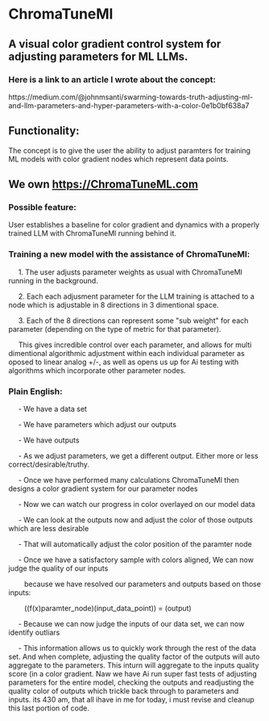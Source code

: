 # **ChromaTuneMl**
## A visual color gradient control system for adjusting parameters for ML LLMs.
### Here is a link to an article I wrote about the concept:<br>
<p> https://medium.com/@johnmsanti/swarming-towards-truth-adjusting-ml-and-llm-parameters-and-hyper-parameters-with-a-color-0e1b0bf638a7 </p>

## Functionality:
<p>The concept is to give the user the ability to adjust paramters for training ML models with 
  color gradient nodes which represent data points.</p>

## We own https://ChromaTuneML.com
### Possible feature:
<p>User establishes a baseline for color gradient and dynamics with a properly trained LLM
  with ChromaTuneMl running behind it.</p>

### Training a new model with the assistance of ChromaTuneMl:
<p>&nbsp;&nbsp;&nbsp;&nbsp;&nbsp;1. The user adjusts parameter weights as usual with
  ChromaTuneMl running in the background.</p>
<p>&nbsp;&nbsp;&nbsp;&nbsp;&nbsp;2. Each each adjusment parameter for the LLM training
  is attached to a node which is adjustable in 8 directions in 3 dimentional space.</p>
<p>&nbsp;&nbsp;&nbsp;&nbsp;&nbsp;3. Each of the 8 directions can represent some "sub weight"
  for each parameter (depending on the type of metric for that parameter).</p>
<p><p>&nbsp;&nbsp;&nbsp;&nbsp;&nbsp;This gives incredible control over each parameter, 
  and allows for multi dimentional algorithmic adjustment within each individual parameter 
  as oposed to linear analog +/-, as well as opens us up for Ai testing with algorithms
  which incorporate other parameter nodes.</p>

### Plain English:
<p>&nbsp;&nbsp;&nbsp;&nbsp;&nbsp;- We have a data set</p>
<p>&nbsp;&nbsp;&nbsp;&nbsp;&nbsp;- We have parameters which adjust our outputs</p>
<p>&nbsp;&nbsp;&nbsp;&nbsp;&nbsp;- We have outputs</p>
<p>&nbsp;&nbsp;&nbsp;&nbsp;&nbsp;- As we adjust parameters, we get a different output.
  Either more or less correct/desirable/truthy.</p>
<p>&nbsp;&nbsp;&nbsp;&nbsp;&nbsp;- Once we have performed many calculations ChromaTuneMl 
  then designs a color gradient system for our parameter nodes</p>
<p>&nbsp;&nbsp;&nbsp;&nbsp;&nbsp;- Now we can watch our progress in color overlayed on our model data</p>
<p>&nbsp;&nbsp;&nbsp;&nbsp;&nbsp;- We can look at the outputs now and adjust the color of those
  outputs which are less desirable</p>
<p>&nbsp;&nbsp;&nbsp;&nbsp;&nbsp;- That will automatically adjust the color position of the
  paramter node</p>
<p>&nbsp;&nbsp;&nbsp;&nbsp;&nbsp;- Once we have a satisfactory sample with colors aligned, 
  We can now judge the quality of our inputs
  <p>&nbsp;&nbsp;&nbsp;&nbsp;&nbsp;&nbsp;&nbsp;&nbsp;because we have resolved our parameters and 
  outputs based on those inputs: 
<p>&nbsp;&nbsp;&nbsp;&nbsp;&nbsp;&nbsp;&nbsp;&nbsp;((f(x)paramter_node)(input_data_point)) = (output)
<p>&nbsp;&nbsp;&nbsp;&nbsp;&nbsp;- Because we can now judge the inputs of our data set, we can now identify outliars</p>
<p>&nbsp;&nbsp;&nbsp;&nbsp;&nbsp;- This information allows us to quickly work through the rest of the data set. And when complete, adjusting the quality factor of the outputs will auto aggregate to the parameters. This inturn will aggregate to the inputs quality score (in a color gradient. Naw we have Ai run super fast tests of adjusting parameters for the entire model, checking the outputs and readjusting the quality color of outputs which trickle back through to parameters and inputs. its 430 am, that all ihave in me for today, i must revise and cleanup this last portion of code. 
